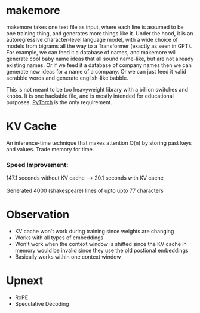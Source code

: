 
# makemore

makemore takes one text file as input, where each line is assumed to be one training thing, and generates more things like it. Under the hood, it is an autoregressive character-level language model, with a wide choice of models from bigrams all the way to a Transformer (exactly as seen in GPT). For example, we can feed it a database of names, and makemore will generate cool baby name ideas that all sound name-like, but are not already existing names. Or if we feed it a database of company names then we can generate new ideas for a name of a company. Or we can just feed it valid scrabble words and generate english-like babble.

This is not meant to be too heavyweight library with a billion switches and knobs. It is one hackable file, and is mostly intended for educational purposes. [PyTorch](https://pytorch.org) is the only requirement.

# KV Cache
An inference-time technique that makes attention O(n) by storing past keys and values. Trade memory for time.

### Speed Improvement: 
147.1 seconds without KV cache --> 20.1 seconds with KV cache <br>
<br>
Generated 4000 (shakespeare) lines of upto upto 77 characters


# Observation
- KV cache won't work during training since weights are changing
- Works with all types of embeddings
- Won't work when the context window is shifted since the KV cache in memory would be invalid since they use the old postional embeddings
- Basically works within one context window

# Upnext
- RoPE
- Speculative Decoding


